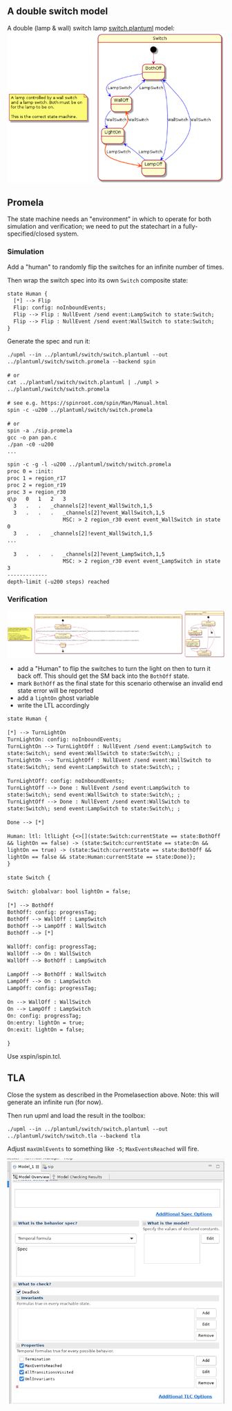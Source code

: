 ## A double switch  model

A double (lamp & wall) switch lamp [switch.plantuml](../../plantuml/switch/switch.plantuml) model:
![image](../../plantuml/switch/switch0.png)

## Promela 

The state machine needs an "environment" in which to operate for both simulation and verification; 
we need to put the statechart in a fully-specified/closed system.

### Simulation

Add a "human" to randomly flip the switches for an infinite number of times.

Then wrap the switch spec into its own ```Switch``` composite state:

```
state Human {
  [*] --> Flip
  Flip: config: noInboundEvents;
  Flip --> Flip : NullEvent /send event:LampSwitch to state:Switch;
  Flip --> Flip : NullEvent /send event:WallSwitch to state:Switch;
}
```

Generate the spec and run it:

```
./upml --in ../plantuml/switch/switch.plantuml --out ../plantuml/switch/switch.promela --backend spin

# or
cat ../plantuml/switch/switch.plantuml | ./umpl > ../plantuml/switch/switch.promela

# see e.g. https://spinroot.com/spin/Man/Manual.html
spin -c -u200 ../plantuml/switch/switch.promela

# or
spin -a ./sip.promela
gcc -o pan pan.c
./pan -c0 -u200
...
```

```
spin -c -g -l -u200 ../plantuml/switch/switch.promela
proc 0 = :init:
proc 1 = region_r17
proc 2 = region_r19
proc 3 = region_r30
q\p   0   1   2   3
  3   .   .   _channels[2]!event_WallSwitch,1,5
  3   .   .   .   _channels[2]?event_WallSwitch,1,5
                  MSC: > 2 region_r30 event event_WallSwitch in state 0
  3   .   .   _channels[2]!event_WallSwitch,1,5
...

  3   .   .   .   _channels[2]?event_LampSwitch,1,5
                  MSC: > 2 region_r30 event event_LampSwitch in state 3
-------------
depth-limit (-u200 steps) reached
```

### Verification

![image](../../plantuml/switch/switch.png)

- add a "Human" to flip the switches to turn the light on then to turn it back off. This should get the SM back into
the ```BothOff``` state.
- mark ```BothOff``` as the final state for this scenario otherwise an invalid end state error will be reported
- add a ```lightOn``` ghost variable
- write the LTL accordingly


```
state Human {

[*] --> TurnLightOn
TurnLightOn: config: noInboundEvents;
TurnLightOn --> TurnLightOff : NullEvent /send event:LampSwitch to state:Switch\; send event:WallSwitch to state:Switch\; ;
TurnLightOn --> TurnLightOff : NullEvent /send event:WallSwitch to state:Switch\; send event:LampSwitch to state:Switch\; ;

TurnLightOff: config: noInboundEvents;
TurnLightOff --> Done : NullEvent /send event:LampSwitch to state:Switch\; send event:WallSwitch to state:Switch\; ;
TurnLightOff --> Done : NullEvent /send event:WallSwitch to state:Switch\; send event:LampSwitch to state:Switch\; ;

Done --> [*]

Human: ltl: ltlLight {<>[](state:Switch:currentState == state:BothOff && lightOn == false) -> (state:Switch:currentState == state:On && lightOn == true) -> (state:Switch:currentState == state:BothOff && lightOn == false && state:Human:currentState == state:Done)};
}

state Switch {

Switch: globalvar: bool lightOn = false;

[*] --> BothOff
BothOff: config: progressTag;
BothOff --> WallOff : LampSwitch
BothOff --> LampOff : WallSwitch
BothOff --> [*]

WallOff: config: progressTag;
WallOff --> On : WallSwitch
WallOff --> BothOff : LampSwitch

LampOff --> BothOff : WallSwitch
LampOff --> On : LampSwitch
LampOff: config: progressTag;

On --> WallOff : WallSwitch
On --> LampOff : LampSwitch
On: config: progressTag;
On:entry: lightOn = true;
On:exit: lightOn = false;

}

```

Use xspin/ispin.tcl.


## TLA

Close the system as described in the Promelasection above. Note: this will generate an infinite run (for now).

Then run upml and load the result in the toolbox:

```
./upml --in ../plantuml/switch/switch.plantuml --out ../plantuml/switch/switch.tla --backend tla
```

Adjust ```maxUmlEvents``` to something like ```-5```; ```MaxEventsReached``` will fire.

![image](../../images/tla1.png)


